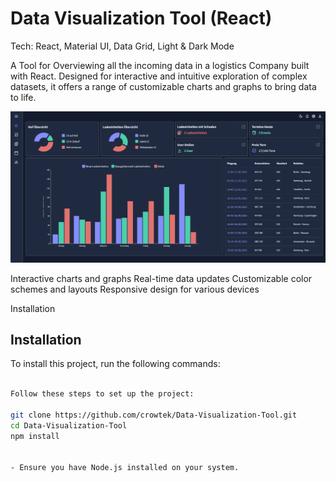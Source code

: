 # Data Visualization Tool (React)

Tech: React, Material UI, Data Grid, Light & Dark Mode

A Tool for Overviewing all the incoming data in a logistics Company built with React.
Designed for interactive and intuitive exploration of complex datasets, it offers a range of customizable charts and graphs to bring data to life.

![Alt text](<Screenshot (237).png>)

Interactive charts and graphs
Real-time data updates
Customizable color schemes and layouts
Responsive design for various devices

Installation

## Installation

To install this project, run the following commands:

```bash

Follow these steps to set up the project:

git clone https://github.com/crowtek/Data-Visualization-Tool.git
cd Data-Visualization-Tool
npm install


- Ensure you have Node.js installed on your system.


```
